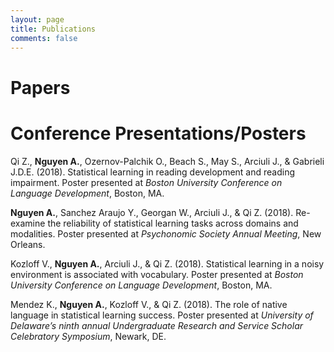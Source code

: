 ```yaml
---
layout: page
title: Publications
comments: false
---
```


# Papers 


# Conference Presentations/Posters

Qi Z., **Nguyen A.**, Ozernov-Palchik O., Beach S., May S., Arciuli J., & Gabrieli J.D.E. (2018). Statistical learning in reading development and reading impairment. Poster presented at *Boston University Conference on Language Development*, Boston, MA.

**Nguyen A.**, Sanchez Araujo Y., Georgan W., Arciuli J., & Qi Z. (2018). Re-examine the reliability of statistical learning tasks across domains and modalities. Poster presented at *Psychonomic Society Annual Meeting*, New Orleans.

Kozloff V., **Nguyen A.**, Arciuli J., & Qi Z. (2018). Statistical learning in a noisy environment is associated with vocabulary. Poster presented at *Boston University Conference on Language Development*, Boston, MA.

Mendez K., **Nguyen A.**, Kozloff V., & Qi Z. (2018). The role of native language in statistical learning success. Poster presented at *University of Delaware’s ninth annual Undergraduate Research and Service Scholar Celebratory Symposium*, Newark, DE.
